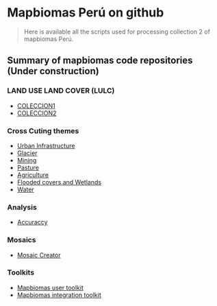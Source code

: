 # Mapbiomas Perú on github

> Here is available all the scripts used for processing collection 2 of mapbiomas Perú.

## Summary of mapbiomas code repositories (Under construction)

### LAND USE LAND COVER (LULC)
* [COLECCION1](https://github.com/mapbiomas-peru/lulc/tree/collection-1)      <!-- https://github.com/mapbiomas-brazil/amazon  -->
* [COLECCION2](https://github.com/mapbiomas-peru/lulc/tree/collection-2)  

### Cross Cuting themes
* [Urban Infrastructure](https://github.com/mapbiomas-peru/urban)
* [Glacier](https://github.com/mapbiomas-peru/glacier)
* [Mining](https://mapbiomas-peru.github.io/note-mb-pe-web/)
* [Pasture](https://mapbiomas-peru.github.io/note-mb-pe-web/)
* [Agriculture](https://mapbiomas-peru.github.io/note-mb-pe-web/)
* [Flooded covers and Wetlands](https://mapbiomas-peru.github.io/note-mb-pe-web/)
* [Water](https://mapbiomas-peru.github.io/note-mb-pe-web/)

### Analysis

* [Accuraccy](https://mapbiomas-peru.github.io/note-mb-pe-web/)  <!---POR DEFINIR -->

### Mosaics
* [Mosaic Creator](https://github.com/mapbiomas-peru/mosaics)

### Toolkits
* [Mapbiomas user toolkit](https://github.com/mapbiomas-brazil/user-toolkit)
* [Mapbiomas integration toolkit](https://mapbiomas-peru.github.io/note-mb-pe-web/)

<!--
**raisgmb/raisgmb** is a ✨ _special_ ✨ repository because its `README.md` (this file) appears on your GitHub profile.

Here are some ideas to get you started:

- 🔭 I’m currently working on ...
- 🌱 I’m currently learning ...
- 👯 I’m looking to collaborate on ...
- 🤔 I’m looking for help with ...
- 💬 Ask me about ...
- 📫 How to reach me: ...
- 😄 Pronouns: ...
- ⚡ Fun fact: ...
-->

